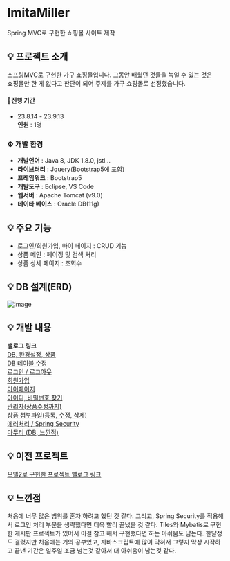 # ImitaMiller
Spring MVC로 구현한 쇼핑몰 사이트 제작

## 💡 프로젝트 소개
스프링MVC로 구현한 가구 쇼핑몰입니다. 그동안 배웠던 것들을 녹일 수 있는 것은 <br>
쇼핑몰만 한 게 없다고 판단이 되어 주제를 가구 쇼핑몰로 선정했습니다.<br>

#### 🧙진행 기간
* 23.8.14 - 23.9.13<br>
**인원** : 1명

### ⚙️ 개발 환경
- **개발언어** : Java 8, JDK 1.8.0, jstl...
- **라이브러리** : Jquery(Bootstrap5에 포함)
- **프레임워크** : Bootstrap5
- **개발도구** : Eclipse, VS Code
- **웹서버** : Apache Tomcat (v9.0)
- **데이타 베이스** : Oracle DB(11g)

## 💡 주요 기능
- 로그인/회원가입, 마이 페이지 : CRUD 기능
- 상품 메인 : 페이징 및 검색 처리
- 상품 상세 페이지 : 조회수

## 💡 DB 설계(ERD)
![image](https://github.com/RedNine97/ImitaMiller/assets/117744969/90ce5dcc-9b3d-49c3-ad7b-cc681551802c)

## 💡 개발 내용
**밸로그 링크** <br>
[DB, 환경설정, 상품](https://velog.io/@ghdrn221/%EC%8A%A4%ED%94%84%EB%A7%81MVC-%ED%94%84%EB%A1%9C%EC%A0%9D%ED%8A%B8)<br>
[DB 테이블 수정](https://velog.io/@ghdrn221/%EB%A1%9C%EA%B7%B8%EC%9D%B8%ED%9A%8C%EC%9B%90%EA%B0%80%EC%9E%85)<br>
[로그인 / 로그아웃](https://velog.io/@ghdrn221/%EB%A1%9C%EA%B7%B8%EC%9D%B8-%EB%A1%9C%EA%B7%B8%EC%95%84%EC%9B%83)<br>
[회원가입](https://velog.io/@ghdrn221/%ED%9A%8C%EC%9B%90%EA%B0%80%EC%9E%85)<br>
[마이페이지](https://velog.io/@ghdrn221/%EB%A7%88%EC%9D%B4%ED%8E%98%EC%9D%B4%EC%A7%80)<br>
[아이디, 비밀번호 찾기](https://velog.io/@ghdrn221/%EC%95%84%EC%9D%B4%EB%94%94-%EB%B9%84%EB%B0%80%EB%B2%88%ED%98%B8-%EC%B0%BE%EA%B8%B0)<br>
[관리자(상품수정까지)](https://velog.io/@ghdrn221/%EA%B4%80%EB%A6%AC%EC%9E%90)<br>
[상품 첨부파일(등록, 수정, 삭제)](https://velog.io/@ghdrn221/%EC%83%81%ED%92%88-%EC%B2%A8%EB%B6%80%ED%8C%8C%EC%9D%BC%EB%93%B1%EB%A1%9D-%EC%88%98%EC%A0%95-%EC%82%AD%EC%A0%9C)<br>
[에러처리 / Spring Security](https://velog.io/@ghdrn221/%EC%97%90%EB%9F%AC%EC%B2%98%EB%A6%AC-Spring-Security)<br>
[마무리 (DB, 느낀점)](https://velog.io/@ghdrn221/%EB%A7%88%EB%AC%B4%EB%A6%AC-DB-%EB%8A%90%EB%82%80%EC%A0%90)<br>

## 💡 이전 프로젝트
[모델2로 구현한 프로젝트 밸로그 링크](https://velog.io/@ghdrn221/series/%EB%AA%A8%EB%8D%B82%ED%94%84%EB%A1%9C%EC%A0%9D%ED%8A%B8)<br>

## 💡 느낀점
처음에 너무 많은 범위를 혼자 하려고 했던 것 같다. 그리고, Spring Security를 적용해서 로그인 처리 부분을 생략했다면 더욱 빨리 끝냈을 것 같다. Tiles와 Mybatis로 구현한 게시판 프로젝트가 있어서 이걸 참고 해서 구현했다면 하는 아쉬움도 남는다. 한달정도 걸렸지만 처음에는 거의 공부였고, 자바스크립트에 많이 막혀서 그렇지 막상 시작하고 끝낸 기간은 일주일 조금 넘는것 같아서 더 아쉬움이 남는것 같다.
